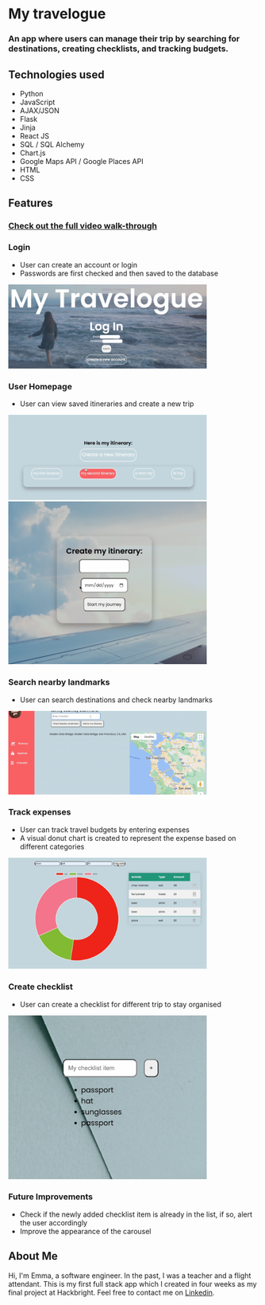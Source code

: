 
# My travelogue 
### An app  where users can manage their trip by searching for destinations, creating checklists, and tracking budgets.

## Technologies used
- Python
- JavaScript
- AJAX/JSON
- Flask
- Jinja
- React JS
- SQL / SQL Alchemy
- Chart.js
- Google Maps API / Google Places API
- HTML
- CSS

## Features
### [Check out the full video walk-through](https://www.youtube.com/watch?v=SzV_SUGsvzE)


### Login
- User can create an account or login
- Passwords are first checked and then saved to the database
<img src="assets/login.png" width="400"/>

### User Homepage
- User can view saved itineraries and create a new trip 
<img src="assets/iti-board.png" width="400"/>
<img src="assets/new-iti.png" width="400"/>

### Search nearby landmarks
- User can search destinations and check nearby landmarks
<img src="assets/search-destination.png" width="400"/>

### Track expenses
- User can track travel budgets by entering expenses
- A visual donut chart is created to represent the expense based on different categories
<img src="assets/expense.png" width="400"/>

### Create checklist
- User can create a checklist for different trip to stay organised
<img src="assets/checklist.png" width="400"/>

### Future Improvements
- Check if the newly added checklist item is already in the list, if so, alert the user accordingly
- Improve the appearance of the carousel 

## About Me
Hi, I'm Emma, a software engineer. In the past, I was a teacher and a flight attendant. This is my first full stack app which I created in four weeks as my final project at Hackbright.
Feel free to contact me on [Linkedin](https://www.linkedin.com/in/binmaemma/).

